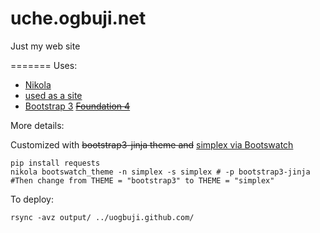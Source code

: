 uche.ogbuji.net
===============

Just my web site

=======
Uses:

 * [Nikola](http://getnikola.com/)
  * [used as a site](http://getnikola.com/creating-a-site-not-a-blog-with-nikola.html)
 * [Bootstrap 3](http://getbootstrap.com/)  <del>[Foundation 4](http://foundation.zurb.com/)</del>

More details:

Customized with <del>bootstrap3-jinja theme and</del> [simplex via Bootswatch](http://bootswatch.com/simplex/)

    pip install requests
    nikola bootswatch_theme -n simplex -s simplex # -p bootstrap3-jinja #Then change from THEME = "bootstrap3" to THEME = "simplex"

To deploy:

	rsync -avz output/ ../uogbuji.github.com/

